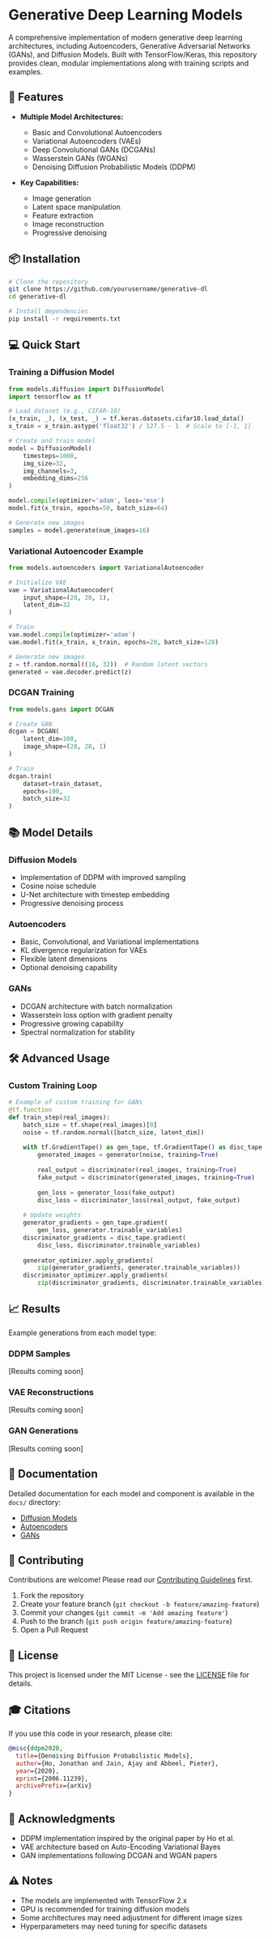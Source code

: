 # Generative Deep Learning Models

A comprehensive implementation of modern generative deep learning architectures, including Autoencoders, Generative Adversarial Networks (GANs), and Diffusion Models. Built with TensorFlow/Keras, this repository provides clean, modular implementations along with training scripts and examples.

## 🚀 Features

- **Multiple Model Architectures:**
  - Basic and Convolutional Autoencoders
  - Variational Autoencoders (VAEs)
  - Deep Convolutional GANs (DCGANs)
  - Wasserstein GANs (WGANs)
  - Denoising Diffusion Probabilistic Models (DDPM)

- **Key Capabilities:**
  - Image generation
  - Latent space manipulation
  - Feature extraction
  - Image reconstruction
  - Progressive denoising

## 📦 Installation

```bash
# Clone the repository
git clone https://github.com/yourusername/generative-dl
cd generative-dl

# Install dependencies
pip install -r requirements.txt
```

## 💻 Quick Start

### Training a Diffusion Model

```python
from models.diffusion import DiffusionModel
import tensorflow as tf

# Load dataset (e.g., CIFAR-10)
(x_train, _), (x_test, _) = tf.keras.datasets.cifar10.load_data()
x_train = x_train.astype('float32') / 127.5 - 1  # Scale to [-1, 1]

# Create and train model
model = DiffusionModel(
    timesteps=1000,
    img_size=32,
    img_channels=3,
    embedding_dims=256
)

model.compile(optimizer='adam', loss='mse')
model.fit(x_train, epochs=50, batch_size=64)

# Generate new images
samples = model.generate(num_images=16)
```

### Variational Autoencoder Example

```python
from models.autoencoders import VariationalAutoencoder

# Initialize VAE
vae = VariationalAutoencoder(
    input_shape=(28, 28, 1),
    latent_dim=32
)

# Train
vae.model.compile(optimizer='adam')
vae.model.fit(x_train, x_train, epochs=20, batch_size=128)

# Generate new images
z = tf.random.normal((16, 32))  # Random latent vectors
generated = vae.decoder.predict(z)
```

### DCGAN Training

```python
from models.gans import DCGAN

# Create GAN
dcgan = DCGAN(
    latent_dim=100,
    image_shape=(28, 28, 1)
)

# Train
dcgan.train(
    dataset=train_dataset,
    epochs=100,
    batch_size=32
)
```

## 📚 Model Details

### Diffusion Models
- Implementation of DDPM with improved sampling
- Cosine noise schedule
- U-Net architecture with timestep embedding
- Progressive denoising process

### Autoencoders
- Basic, Convolutional, and Variational implementations
- KL divergence regularization for VAEs
- Flexible latent dimensions
- Optional denoising capability

### GANs
- DCGAN architecture with batch normalization
- Wasserstein loss option with gradient penalty
- Progressive growing capability
- Spectral normalization for stability

## 🛠️ Advanced Usage

### Custom Training Loop

```python
# Example of custom training for GANs
@tf.function
def train_step(real_images):
    batch_size = tf.shape(real_images)[0]
    noise = tf.random.normal([batch_size, latent_dim])
    
    with tf.GradientTape() as gen_tape, tf.GradientTape() as disc_tape:
        generated_images = generator(noise, training=True)
        
        real_output = discriminator(real_images, training=True)
        fake_output = discriminator(generated_images, training=True)
        
        gen_loss = generator_loss(fake_output)
        disc_loss = discriminator_loss(real_output, fake_output)
    
    # Update weights
    generator_gradients = gen_tape.gradient(
        gen_loss, generator.trainable_variables)
    discriminator_gradients = disc_tape.gradient(
        disc_loss, discriminator.trainable_variables)
        
    generator_optimizer.apply_gradients(
        zip(generator_gradients, generator.trainable_variables))
    discriminator_optimizer.apply_gradients(
        zip(discriminator_gradients, discriminator.trainable_variables))
```

## 📈 Results

Example generations from each model type:

### DDPM Samples
[Results coming soon]

### VAE Reconstructions
[Results coming soon]

### GAN Generations
[Results coming soon]

## 📖 Documentation

Detailed documentation for each model and component is available in the `docs/` directory:
- [Diffusion Models](docs/diffusion.md)
- [Autoencoders](docs/autoencoders.md)
- [GANs](docs/gans.md)

## 🤝 Contributing

Contributions are welcome! Please read our [Contributing Guidelines](CONTRIBUTING.md) first.

1. Fork the repository
2. Create your feature branch (`git checkout -b feature/amazing-feature`)
3. Commit your changes (`git commit -m 'Add amazing feature'`)
4. Push to the branch (`git push origin feature/amazing-feature`)
5. Open a Pull Request

## 📝 License

This project is licensed under the MIT License - see the [LICENSE](LICENSE) file for details.

## 🎓 Citations

If you use this code in your research, please cite:

```bibtex
@misc{ddpm2020,
  title={Denoising Diffusion Probabilistic Models},
  author={Ho, Jonathan and Jain, Ajay and Abbeel, Pieter},
  year={2020},
  eprint={2006.11239},
  archivePrefix={arXiv}
}
```

## 🙏 Acknowledgments

- DDPM implementation inspired by the original paper by Ho et al.
- VAE architecture based on Auto-Encoding Variational Bayes
- GAN implementations following DCGAN and WGAN papers

## ⚠️ Notes

- The models are implemented with TensorFlow 2.x
- GPU is recommended for training diffusion models
- Some architectures may need adjustment for different image sizes
- Hyperparameters may need tuning for specific datasets
